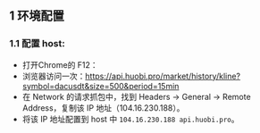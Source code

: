## 1 环境配置
### 1.1 配置 host:
* 打开Chrome的 F12：
* 浏览器访问一次：https://api.huobi.pro/market/history/kline?symbol=dacusdt&size=500&period=15min
* 在 Network 的请求抓包中，找到 Headers -> General -> Remote Address，复制该 IP 地址（104.16.230.188）。
* 将该 IP 地址配置到 host 中 ```104.16.230.188 api.huobi.pro```。

